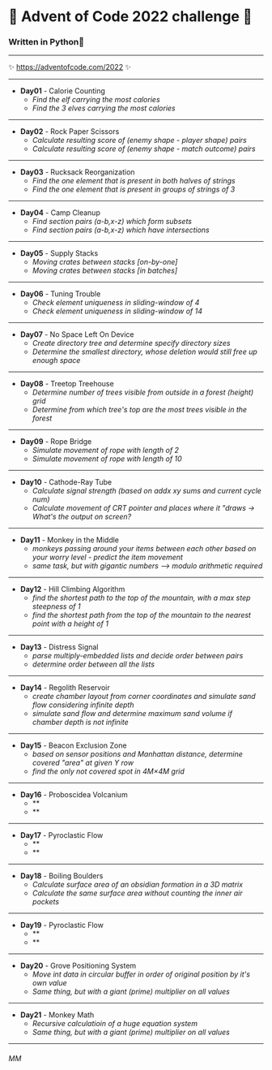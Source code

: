 # 🎄 Advent of Code 2022 challenge 🎄

### Written in **Python**🐍
___
✨ https://adventofcode.com/2022 ✨
___
-   **Day01** - Calorie Counting
    -   *Find the elf carrying the most calories*
    -   *Find the 3 elves carrying the most calories*
___
-   **Day02** - Rock Paper Scissors
    -   *Calculate resulting score of (enemy shape - player shape) pairs*
    -   *Calculate resulting score of (enemy shape - match outcome) pairs*
___
-   **Day03** - Rucksack Reorganization  
    -   *Find the one element that is present in both halves of strings*
    -   *Find the one element that is present in groups of strings of 3*
___
-   **Day04** - Camp Cleanup  
    -   *Find section pairs (a-b,x-z) which form subsets*
    -   *Find section pairs (a-b,x-z) which have intersections*
___
-   **Day05** - Supply Stacks 
    -   *Moving crates between stacks \[on-by-one\]*
    -   *Moving crates between stacks \[in batches\]*
___
-   **Day06** - Tuning Trouble
    -   *Check element uniqueness in sliding-window of 4*
    -   *Check element uniqueness in sliding-window of 14*
___
-   **Day07** - No Space Left On Device 
    -   *Create directory tree and determine specify directory sizes*
    -   *Determine the smallest directory, whose deletion would still free up enough space*
___
-   **Day08** - Treetop Treehouse
    -   *Determine number of trees visible from outside in a forest (height) grid*
    -   *Determine from which tree's top are the most trees visible in the forest*
___
-   **Day09** - Rope Bridge
    -   *Simulate movement of rope with length of 2*
    -   *Simulate movement of rope with length of 10*
___
-   **Day10** - Cathode-Ray Tube
    -   *Calculate signal strength (based on addx xy sums and current cycle num)*
    -   *Calculate movement of CRT pointer and places where it "draws -> What's the output on screen?*
___
-   **Day11** - Monkey in the Middle
    -   *monkeys passing around your items between each other based on your worry level - predict the item movement*
    -   *same task, but with gigantic numbers --> modulo arithmetic required*
___
-   **Day12** - Hill Climbing Algorithm
    -   *find the shortest path to the top of the mountain, with a max step steepness of 1*
    -   *find the shortest path from the top of the mountain to the nearest point with a height of 1*
___
-   **Day13** - Distress Signal
    -   *parse multiply-embedded lists and decide order between pairs*
    -   *determine order between all the lists*
___
-   **Day14** - Regolith Reservoir
    -   *create chamber layout from corner coordinates and simulate sand flow considering infinite depth*
    -   *simulate sand flow and determine maximum sand volume if chamber depth is not infinite*
___
-   **Day15** - Beacon Exclusion Zone
    -   *based on sensor positions and Manhattan distance, determine covered "area" at given Y row*
    -   *find the only not covered spot in 4M×4M grid*
___
-   **Day16** - Proboscidea Volcanium
    -   **
    -   **
___
-   **Day17** - Pyroclastic Flow
    -   **
    -   **
___
-   **Day18** - Boiling Boulders
    -   *Calculate surface area of an obsidian formation in a 3D matrix*
    -   *Calculate the same surface area without counting the inner air pockets*
___
-   **Day19** - Pyroclastic Flow
    -   **
    -   **
___
-   **Day20** - Grove Positioning System
    -   *Move int data in circular buffer in order of original position by it's own value*
    -   *Same thing, but with a giant (prime) multiplier on all values*
___
-   **Day21** - Monkey Math
    -   *Recursive calculatioin of a huge equation system*
    -   *Same thing, but with a giant (prime) multiplier on all values*
___
###### MM